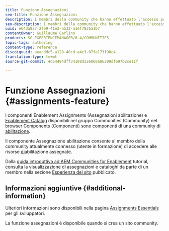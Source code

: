 ```yaml
---
title: Funzione Assegnazioni
seo-title: Funzione Assegnazioni
description: I membri della community che hanno effettuato l'accesso possono accedere alle risorse di abilitazione assegnate
seo-description: I membri della community che hanno effettuato l'accesso possono accedere alle risorse di abilitazione assegnate
uuid: e64da827-2fe9-41e2-a532-a1ef783ba167
contentOwner: Guillaume Carlino
products: SG_EXPERIENCEMANAGER/6.4/COMMUNITIES
topic-tags: authoring
content-type: reference
discoiquuid: aeacddc5-a128-40cd-a4c3-07fa173f90c4
translation-type: tm+mt
source-git-commit: 4d64494dff34108d32e060a96209df697b2ce11f

---
```



# Funzione Assegnazioni {#assignments-feature}

I componenti Enablement Assignments (Assegnazioni abilitazione) e [Enablement Catalog](catalog.md) disponibili nel gruppo Communities (Community) nel browser Components (Componenti) sono componenti di una community di [abilitazione](overview.md#enablement-community).

Il componente Assegnazione abilitazione consente al membro della community attualmente connesso (utente in formazione) di accedere alle risorse [di](resources.md)abilitazione assegnate.

Dalla [guida introduttiva ad AEM Communities for Enablement](getting-started-enablement.md) tutorial, consulta la visualizzazione di assegnazioni e cataloghi da parte di un membro nella sezione [Esperienza del sito](enablement-published-site.md) pubblicato.

## Informazioni aggiuntive {#additional-information}

Ulteriori informazioni sono disponibili nella pagina [Assignments Essentials](essentials-assignments.md) per gli sviluppatori.

La funzione [](functions.md#assignments-function) assegnazioni è disponibile quando si crea un sito [](sites-console.md)community.
